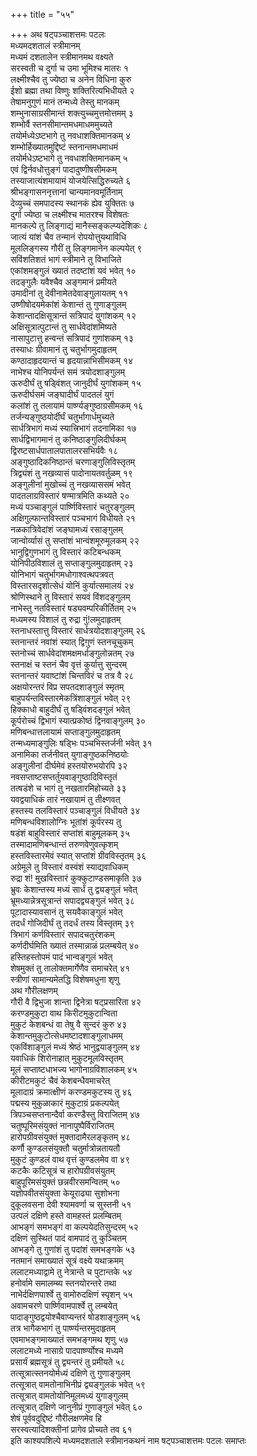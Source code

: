 +++
title = "५५"

+++
अथ षट्पञ्चाशत्तमः पटलः  
मध्यमदशतालं स्त्रीमानम्  
मध्यमं दशतालेन स्त्रीमानमथ वक्ष्यते  
सरस्वती च दुर्गा च उमा भूमिश्च मातरः १  
लक्ष्मीश्चैव तु ज्येष्ठा च अनेन विधिना कुरु  
ईशो ब्रह्मा तथा विष्णुः शक्तिरित्यभिधीयते २  
तेषामनुगुणं मानं तन्मध्ये तेस्तु मानकम्  
शम्भुनासाग्रसीमान्तं शक्त्युच्चमुत्तमोत्तमम् ३  
शम्भोर्वै स्तनसीमान्तमधमाधममुच्यते  
तयोर्मध्येऽष्टभागे तु नवधाशक्तिमानकम् ४  
शम्भोर्हिख्यातमुद्दिष्टं स्तनान्तमधमाधमं  
तयोर्मधेऽष्टभागे तु नवधाशक्तिमानकम् ५  
एवं द्विर्नवधोत्तुङ्गं पादादुष्णीषसीमकम्  
तस्याजात्यंशमायामं योजयेत्सिद्धिरुच्यते ६  
श्रीभङ्गासननृत्तानां चान्यमानवमूर्तिनाम्  
देव्युच्चं समपादस्य स्थानकं ह्येव युक्तितः ७  
दुर्गा ज्येष्ठा च लक्ष्मीश्च मातरश्च विशेषतः  
मानकल्पे तु लिङ्गाद्यं मानैस्सङ्कल्प्यदेशिकः ८  
जात्यं यांशं चैव तन्मानं रोपयोत्तुयथाविधि  
मूललिङ्गस्य गौरीं तु लिङ्गमानेन कल्पयेत् ९  
सविंशतिशतं भागं स्त्रीमाने तु विभाजिते  
एकांशमङ्गुलं ख्यातं तदष्टांशं यवं भवेत् १०  
तदङ्गुलैः यवैश्चैव अङ्गमानं प्रमीयते  
उमादीनां तु देवीनामेतदेवाङ्गुलायतम् ११  
उष्णीषोदयमेकांशं केशान्तं तु गुणाङ्गुलम्  
केशान्तादक्षिसूत्रान्तं सत्रिपादं युगांशकम् १२  
अक्षिसूत्रात्पुटान्तं तु सार्धवेदांशमिष्यते  
नासापुटात्तु हन्वन्तं सत्रिपादं गुणांशकम् १३  
तस्याधः ग्रीवामानं तु चतुर्भागमुदाहृतम्  
कण्ठादाहृदयान्तं च हृदयान्नाभिसीमकम् १४  
नाभेश्च योनिपर्यन्तं समं त्रयोदशाङ्गुलम्  
ऊरुदीर्घं तु षड्विंशत् जानुदीर्घं युगांशकम् १५  
ऊरुदीर्घसमं जङ्घादीर्घं पादतलं युगं  
कलांशं तु तलायामं पार्ष्ण्यङ्गुष्ठाग्रसीमकम् १६  
तर्जन्यङ्गुष्ठयोर्दीर्घं चतुर्भागार्धमुच्यते  
सार्धत्रिभागं मध्यं स्यात्त्रिभागं तदनामिका १७  
सार्धद्विभागमानं तु कनिष्ठाङ्गुलिदीर्घकम्  
द्विरष्टसार्धपातालपातालरसभिर्यवैः १८  
अङ्गुष्ठादिकनिष्ठान्तं चरणाङ्गुलिविस्तृतम्  
त्रिद्व्यंशं तु नखव्यासं पादोनायतवर्तुळम् १९  
अङ्गुलीनां मुखोच्चं तु नखव्याससमं भवेत्  
पादतलाग्रविस्तारं षण्मात्रमिति कथ्यते २०  
मध्यं पञ्चाङ्गुलं पार्ष्णिविस्तारं चतुरङ्गुलम्  
अक्षिगुल्फान्तविस्तारं पञ्चभागं विधीयते २१  
नळकात्रिवेदांशं जङ्घामध्यं रसाङ्गुलम्  
जान्वोर्व्यासं तु सप्तांशं भान्वंशमूरुमूलकम् २२  
भानुद्विगुणभागं तु विस्तारं कटिबन्धकम्  
योनिपीठविशालं तु सप्ताङ्गुलमुदाहृतम् २३  
योनिभागं चतुर्भागमधोगाश्वत्थपत्रवत्  
विस्तारसदृशोत्सेधं योनिं कुर्यात्समालयं २४  
श्रोणिस्थाने तु विस्तारं सयवं विंशदङ्गुलम्  
नाभेस्तु नतविस्तारं षड्यवम्परिकीर्तितम् २५  
मध्यमस्य विशालं तु रुद्रा गुं\!लमुदाहृतम्  
स्तनाधस्तात्तु विस्तारं सार्धत्रयोदशाङ्गुलम् २६  
स्तनान्तरं नवांशं स्यात् द्विगुणं स्तनचूचुकम्  
स्तनोच्चं सार्धवेदांशमक्षमर्धाङ्गुलोन्नतम् २७  
स्तनाक्षं च स्तनं चैव वृत्तं कुर्यात्तु सुन्दरम्  
स्तनान्तरं यवाष्टांशं चिन्तविरं च तत्र वै २८  
अक्षयोरन्तरं विप्र सपतदशाङ्गुलं स्मृतम्  
बाहुपर्यन्तविस्तारमेकत्रिंशाङ्गुलं भवेत् २९  
हिक्काधो बाहुदीर्घं तु षड्विंशदङ्गुलं भवेत्  
कूर्परोच्चं द्विभागं स्यात्प्रकोष्ठं द्विनवाङ्गुलम् ३०  
मणिबन्धात्तलायामं सप्ताङ्गुलमुदाहृतम्  
तन्मध्यमाङ्गुलिः षड्भिः पञ्चभिस्तर्जनी भवेत् ३१  
अनामिका तर्जनीवत् युगाङ्गुष्ठकनिष्ठयोः  
अङ्गुलीनां दीर्घमेवं हस्तयोरुभयोरपि ३२  
नवसप्ताष्टसप्तर्तुयवाङ्गुष्ठादिविस्तृतं  
तत्षडंशे च भागं तु नखतारमिहोच्यते ३३  
यवद्वयाधिकं तारं नखायामं तु तीक्ष्णवत्  
हस्तस्य तलविस्तारं पञ्चाङ्गुलं विधीयते ३४  
मणिबन्धविशालोग्निः भूतांशं कूर्परस्य तु  
षडंशं बाहुविस्तारं सप्तांशं बाहुमूलकम् ३५  
तस्मादामणिबन्धान्तं तरुणवेणुवत्कृशम्  
हस्तविस्तारमेवं स्यात् सप्तांशं ग्रीवविस्तृतम् ३६  
अग्रेमूले तु विस्तारं वस्वंशं स्याद्यवाधिकम्  
रुद्रा शं\! मुखविस्तारं कुक्कुटाण्डसमाकृति ३७  
भ्रुवः केशान्तस्य मध्यं सार्धं तु द्व्यङ्गुलं भवेत्  
भ्रूमध्यान्नेत्रसूत्रान्तं सपादद्व्यङ्गुलं भवेत् ३८  
पूटादास्यावसानं तु सयवैकाङ्गुलं भवेत्  
तदर्धं गोजिदीर्घं तु तदर्धं तस्य विस्तृतम् ३९  
त्रिभागं कर्णविस्तारं सपादचतुरंशकम्  
कर्णदीर्घमिति ख्यातं तस्मान्नाळं प्रलम्बयेत् ४०  
हस्तिहस्तोपमं पादं भान्वङ्गुलं भवेत्  
शेषमुक्तं तु तालोक्तमार्गेणैव समाचरेत् ४१  
स्त्रीणां सामान्यमेतद्धि विशेषमधुना शृणु  
अथ गौरीलक्षणम्  
गौरी वै द्विभुजा शान्ता द्विनेत्रा षट्प्रसारिता ४२  
करण्डमुकुटा वाथ किरीटमुकुटान्विता  
मुकुटं केशबन्धं वा तेषु वै सुन्दरं कुरु ४३  
केशान्तमुकुटोत्सेधमष्टादशाङ्गुलाधमम्  
एकविंशाङ्गुलं मध्यं श्रेष्ठं भानुद्वयाङ्गुलम् ४४  
यवाधिकं शिरोनाहात् मुकुटमूलविस्तृतम्  
मूलं सप्ताष्टधाभज्य भागोनाग्रविशालकम् ४५  
कीरीटमकुटं चैवं केशबन्धैवमाचरेत्  
मूलादाग्रं क्रमात्क्षीणं करण्डमकुटस्य तु ४६  
पद्मस्य मुकुळाकारं मुकुटाग्रं प्रकल्पयेत्  
त्रिपञ्चसप्तनान्दैर्वा करण्डैस्तु विराजितम् ४७  
चतुष्पूरिमसंयुक्तं नानापुष्पैर्विराजितम्  
हारोपग्रीवसंयुक्तं मुक्तादामैरलङ्कृतम् ४८  
कर्णौ कुण्डलसंयुक्तौ चतुर्मात्रोन्नतायतौ  
मुकुटं कुण्डलं वाथ वृत्तं कुण्डलमेव वा ४९  
कटकैः कटिसूत्रं च हारोपग्रीवसंयुतम्  
बाहुपूरिमसंयुक्तं छन्नवीरसमन्वितम् ५०  
यज्ञोपवीतसंयुक्ता केयूराढ्या सुशोभना  
दुकूलवसना देवी श्यामवर्णा च सुस्तनी ५१  
उत्पलं दक्षिणे हस्ते वामहस्तं प्रलम्बितम्  
आभङ्गं समभङ्गं वा कल्पयेदतिसुन्दरम् ५२  
दक्षिणं सुस्थितं पादं वामपादं तु कुञ्चितम्  
आभङ्गे तु गुणांशं तु पदांशं समभङ्गके ५३  
नतमानं समाख्यातं सूत्रं वक्ष्ये यथाक्रमम्  
ललाटमध्याद्वामे तु नेत्रान्ते च पुटान्तके ५४  
हनोर्वामे समालम्ब्य स्तनयोरन्तरे तथा  
नाभेर्दक्षिणपार्श्वे तु वामोरुदक्षिणं स्पृशन् ५५  
अवामचरणे पार्ष्णिवामपार्श्वे तु लम्बयेत्  
पादाङ्गुष्ठद्वयोश्चैवाप्यन्तरं षोडशाङ्गुलम् ५६  
तत्र भागैकभागं तु पार्ष्ण्यन्तरमुदाहृतम्  
एवमाभङ्गमाख्यातं समभङ्गमथ शृणु ५७  
ललाटमध्ये नासाग्रे पादपार्ष्ण्योश्च मध्यमे  
प्रसार्यं ब्रह्मसूत्रं तु द्व्यन्तरं तु प्रमीयते ५८  
तत्सूत्रात्स्तनयोर्मध्यं दक्षिणे तु गुणाङ्गुलम्  
तत्सूत्रात् वामतोनाभिनीप्रं द्व्यङ्गुलकं भवेत् ५९  
तत्सूत्रात् वामतोयोनिमूलमध्यं युगाङ्गुलम्  
तत्सूत्रात् दक्षिणे जानुनीप्रं गुणाङ्गुलं भवेत् ६०  
शेषं पूर्ववदुद्दिष्टं गौरीलक्षणमेव हि  
सरस्वत्यादिशक्तीनां प्रागेव प्रोच्यते तव ६१  
इति काश्यपशिल्पे मध्यमदशताले स्त्रीमानकथनं नाम षट्पञ्चाशत्तमः पटलः
समाप्तः  
   
